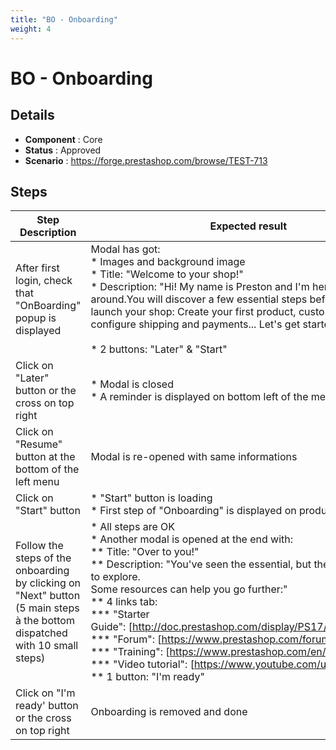 ```yaml
---
title: "BO - Onboarding"
weight: 4
---
```


# BO - Onboarding
## Details
* **Component** : Core
* **Status** : Approved
* **Scenario** : https://forge.prestashop.com/browse/TEST-713

## Steps
| Step Description | Expected result |
| ----- | ----- |
| After first login, check that "OnBoarding" popup is displayed | Modal has got:<br> * Images and background image<br> * Title: "Welcome to your shop!"<br> * Description: "Hi! My name is Preston and I'm here to show you around.You will discover a few essential steps before you can launch your shop: Create your first product, customize your shop, configure shipping and payments... Let's get started!"<br><br> * 2 buttons: "Later" & "Start" |
| Click on "Later" button or the cross on top right | * Modal is closed<br> * A reminder is displayed on bottom left of the menu |
| Click on "Resume" button at the bottom of the left menu | Modal is re-opened with same informations |
| Click on "Start" button | * "Start" button is loading<br> * First step of "Onboarding" is displayed on product page |
| Follow the steps of the onboarding by clicking on "Next" button (5 main steps à the bottom dispatched with 10 small steps) | * All steps are OK<br> * Another modal is opened at the end with:<br> ** Title: "Over to you!"<br> ** Description: "You've seen the essential, but there's a lot more to explore.<br>Some resources can help you go further:"<br> ** 4 links tab:<br> *** "Starter Guide": [http://doc.prestashop.com/display/PS17/Getting+Started]<br> *** "Forum": [https://www.prestashop.com/forums/]<br> *** "Training": [https://www.prestashop.com/en/training]<br> *** "Video tutorial": [https://www.youtube.com/user/prestashop]<br> ** 1 button: "I'm ready" |
| Click on "I'm ready' button or the cross on top right | Onboarding is removed and done |